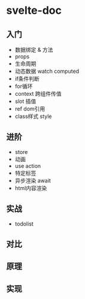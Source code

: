 # svelte-doc

## 入门

* 数据绑定 & 方法
* props
* 生命周期
* 动态数据 watch computed
* if条件判断
* for循环
* context 跨组件传值
* slot 插值
* ref dom引用
* class样式 style

## 进阶

* store
* 动画
* use action
* 特定标签
* 异步渲染 await
* html内容渲染

## 实战

* todolist


## 对比

## 原理

## 实现
